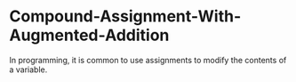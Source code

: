# Compound-Assignment-With-Augmented-Addition
In programming, it is common to use assignments to modify the contents of a variable.
